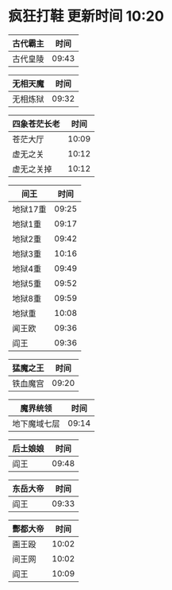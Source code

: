 # 疯狂打鞋 更新时间 10:20

| 古代霸主   | 时间    |
|--------|-------|
| 古代皇陵 | 09:43 |

| 无相天魔   | 时间    |
|--------|-------|
| 无相炼狱 | 09:32 |

| 四象苍茫长老   | 时间    |
|--------|-------|
| 苍茫大厅 | 10:09 |
| 虚无之关 | 10:12 |
| 虚无之关掉 | 10:12 |

| 间王   | 时间    |
|--------|-------|
| 地狱17重 | 09:25 |
| 地狱1重 | 09:17 |
| 地狱2重 | 09:42 |
| 地狱3重 | 10:16 |
| 地狱4重 | 09:49 |
| 地狱5重 | 09:52 |
| 地狱8重 | 09:59 |
| 地狱重 | 10:08 |
| 闻王欧 | 09:36 |
| 阎王 | 09:36 |

| 猛魔之王   | 时间    |
|--------|-------|
| 铁血魔宫 | 09:20 |

| 魔界统领   | 时间    |
|--------|-------|
| 地下魔域七层 | 09:14 |

| 后土娘娘   | 时间    |
|--------|-------|
| 阎王 | 09:48 |

| 东岳大帝   | 时间    |
|--------|-------|
| 阎王 | 09:33 |

| 酆都大帝   | 时间    |
|--------|-------|
| 画王殴 | 10:02 |
| 间王网 | 10:02 |
| 阎王 | 10:09 |